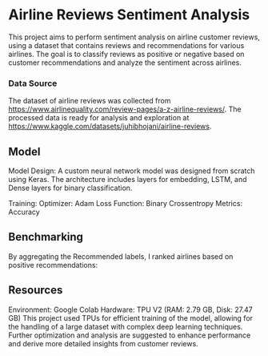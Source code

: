 # Airline Reviews Sentiment Analysis
This project aims to perform sentiment analysis on airline customer reviews, using a dataset that contains reviews and recommendations for various airlines. The goal is to classify reviews as positive or negative based on customer recommendations and analyze the sentiment across airlines.

### Data Source
The dataset of airline reviews was collected from https://www.airlinequality.com/review-pages/a-z-airline-reviews/. The processed data is ready for analysis and exploration at https://www.kaggle.com/datasets/juhibhojani/airline-reviews.

## Model
Model Design:
A custom neural network model was designed from scratch using Keras. The architecture includes layers for embedding, LSTM, and Dense layers for binary classification.

Training:
Optimizer: Adam
Loss Function: Binary Crossentropy
Metrics: Accuracy

## Benchmarking
By aggregating the Recommended labels, I ranked airlines based on positive recommendations:

## Resources
Environment: Google Colab
Hardware: TPU V2 (RAM: 2.79 GB, Disk: 27.47 GB)
This project used TPUs for efficient training of the model, allowing for the handling of a large dataset with complex deep learning techniques. Further optimization and analysis are suggested to enhance performance and derive more detailed insights from customer reviews.
